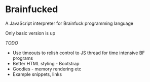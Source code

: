 Brainfucked
===========

A JavaScript interpreter for Brainfuck programming language

Only basic version is up

*TODO*

* Use timeouts to relish control to JS thread for time intensive BF programs
* Better HTML styling - Bootstrap
* Goodies - memory rendering etc
* Example snippets, links
